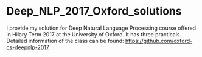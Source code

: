 # Deep_NLP_2017_Oxford_solutions
I provide my solution for Deep Natural Language Processing course offered in Hilary Term 2017 at the University of Oxford. It has three practicals.
Detailed information of the class can be found: https://github.com/oxford-cs-deepnlp-2017
